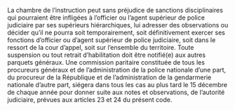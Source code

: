 La chambre de l’instruction peut sans préjudice de sanctions disciplinaires qui pourraient être infligées à l’officier ou l’agent supérieur de police judiciaire par ses supérieurs hiérarchiques, lui adresser des observations ou décider qu’il ne pourra soit temporairement, soit définitivement exercer ses fonctions d’officier ou d’agent supérieur de police judiciaire, soit dans le ressort de la cour d’appel, soit sur l’ensemble du territoire.
Toute suspension ou tout retrait d’habilitation doit être notifié(e) aux autres parquets généraux.
Une commission paritaire constituée de tous les procureurs généraux et de l’administration de la police nationale d’une part, du procureur de la République et de l’administration de la gendarmerie nationale d’autre part, siégera dans tous les cas au plus tard le 15 décembre de chaque année pour donner suite aux notes et observations, de l’autorité judiciaire, prévues aux articles 23 et 24 du présent code.
